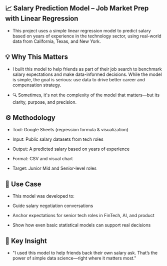 ## **📈 Salary Prediction Model** – Job Market Prep with Linear Regression
- This project uses a simple linear regression model to predict salary based on years of experience in the technology sector, using real-world data from California, Texas, and New York.


## **💡 Why This Matters**
- I built this model to help friends as part of their job search to benchmark salary expectations and make data-informed decisions. While the model is simple, the goal is serious: use data to drive better career and compensation strategy.

- 🔍 Sometimes, it's not the complexity of the model that matters—but its clarity, purpose, and precision.


## **⚙️ Methodology**
- Tool: Google Sheets (regression formula & visualization)

- Input: Public salary datasets from tech roles

- Output: A predicted salary based on years of experience

- Format: CSV and visual chart

- Target: Junior Mid and Senior-level roles 


## **🧠 Use Case**
- This model was developed to:

- Guide salary negotiation conversations

- Anchor expectations for senior tech roles in FinTech, AI, and product

- Show how even basic statistical models can support real decisions


## **🚀 Key Insight**
- "I used this model to help friends back their own salary ask. That’s the power of simple data science—right where it matters most."

